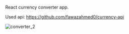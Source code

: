React currency converter app.

Used api: https://github.com/fawazahmed0/currency-api

![converter_2](https://user-images.githubusercontent.com/48638830/127865142-38ad0b35-626e-495f-9041-9b297bdb9113.png)

